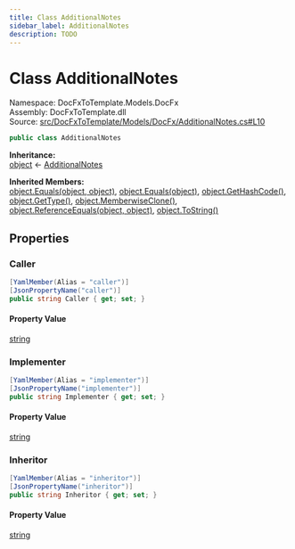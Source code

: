 ```yaml
---
title: Class AdditionalNotes
sidebar_label: AdditionalNotes
description: TODO
---
```


# Class AdditionalNotes
Namespace: DocFxToTemplate.Models.DocFx   
Assembly: DocFxToTemplate.dll  
Source: [src/DocFxToTemplate/Models/DocFx/AdditionalNotes.cs#L10](https://github.com/k-wojcik/DocFxToTemplate/blob/master/src/DocFxToTemplate/Models/DocFx/AdditionalNotes.cs#L10)    
   

```csharp title="src/DocFxToTemplate/Models/DocFx/AdditionalNotes.cs#L10" 
public class AdditionalNotes
```

**Inheritance:**   
[object](https://learn.microsoft.com/dotnet/api/system.object) &lt;- 
[AdditionalNotes](../DocFxToTemplate.Models.DocFx/AdditionalNotes)   

**Inherited Members:**   
[object.Equals(object, object)](https://learn.microsoft.com/dotnet/api/system.object.equals#system-object-equals(system-object-system-object)), [object.Equals(object)](https://learn.microsoft.com/dotnet/api/system.object.equals#system-object-equals(system-object)), [object.GetHashCode()](https://learn.microsoft.com/dotnet/api/system.object.gethashcode), [object.GetType()](https://learn.microsoft.com/dotnet/api/system.object.gettype), [object.MemberwiseClone()](https://learn.microsoft.com/dotnet/api/system.object.memberwiseclone), [object.ReferenceEquals(object, object)](https://learn.microsoft.com/dotnet/api/system.object.referenceequals), [object.ToString()](https://learn.microsoft.com/dotnet/api/system.object.tostring)   

   

## Properties
### Caller
   
            
```csharp title="src/DocFxToTemplate/Models/DocFx/AdditionalNotes.cs#L12"
[YamlMember(Alias = "caller")]
[JsonPropertyName("caller")]
public string Caller { get; set; }
```   

#### Property Value
[string](https://learn.microsoft.com/dotnet/api/system.string)   
   
### Implementer
   
            
```csharp title="src/DocFxToTemplate/Models/DocFx/AdditionalNotes.cs#L17"
[YamlMember(Alias = "implementer")]
[JsonPropertyName("implementer")]
public string Implementer { get; set; }
```   

#### Property Value
[string](https://learn.microsoft.com/dotnet/api/system.string)   
   
### Inheritor
   
            
```csharp title="src/DocFxToTemplate/Models/DocFx/AdditionalNotes.cs#L22"
[YamlMember(Alias = "inheritor")]
[JsonPropertyName("inheritor")]
public string Inheritor { get; set; }
```   

#### Property Value
[string](https://learn.microsoft.com/dotnet/api/system.string)   
   
   

   

   

   

   

   